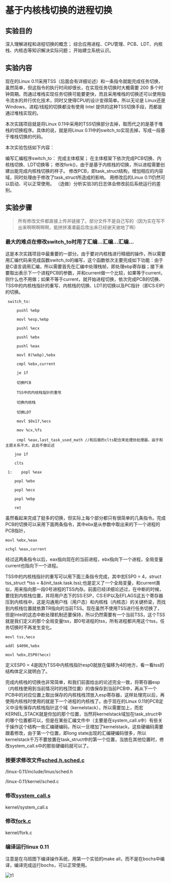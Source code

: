 # 基于内核栈切换的进程切换

## 实验目的
深入理解进程和进程切换的概念；
综合应用进程、CPU管理、PCB、LDT、内核栈、内核态等知识解决实际问题；
开始建立系统认识。
## 实验内容
现在的Linux 0.11采用TSS（后面会有详细论述）和一条指令就能完成任务切换，虽然简单，但这指令的执行时间却很长，在实现任务切换时大概需要 200 多个时钟周期。而通过堆栈实现任务切换可能要更快，而且采用堆栈的切换还可以使用指令流水的并行优化技术，同时又使得CPU的设计变得简单。所以无论是 Linux还是 Windows，进程/线程的切换都没有使用 Intel 提供的这种TSS切换手段，而都是通过堆栈实现的。

本次实践项目就是将Linux 0.11中采用的TSS切换部分去掉，取而代之的是基于堆栈的切换程序。具体的说，就是将Linux 0.11中的switch_to实现去掉，写成一段基于堆栈切换的代码。

本次实验包括如下内容：

编写汇编程序switch_to：
完成主体框架；
在主体框架下依次完成PCB切换、内核栈切换、LDT切换等；
修改fork()，由于是基于内核栈的切换，所以进程需要创建出能完成内核栈切换的样子。
修改PCB，即task_struct结构，增加相应的内容域，同时处理由于修改了task_struct所造成的影响。
用修改后的Linux 0.11仍然可以启动、可以正常使用。
（选做）分析实验3的日志体会修改前后系统运行的差别。

## 实验步骤

> 所有修改文件都直接上传并链接了。部分文件不是自己写的（因为实在写不出来啊啊啊啊啊，能拼拼凑凑最后改出来已经谢天谢地了啊）

### 最大的难点在修改switch_to时用了汇编…汇编…汇编…

这是本次实践项目中最重要的一部分。由于要对内核栈进行精细的操作，所以需要用汇编代码来完成函数switch_to的编写，这个函数依次主要完成如下功能：由于是C语言调用汇编，所以需要首先在汇编中处理栈帧，即处理ebp寄存器；接下来要取出表示下一个进程PCB的参数，并和current做一个比较，如果等于current，则什么也不用做；如果不等于current，就开始进程切换，依次完成PCB的切换、TSS中的内核栈指针的重写、内核栈的切换、LDT的切换以及PC指针（即CS:EIP）的切换。
```
 switch_to:

     pushl %ebp

     movl %esp,%ebp

     pushl %ecx

     pushl %ebx

     pushl %eax

     movl 8(%ebp),%ebx

     cmpl %ebx,current

     je 1f

     切换PCB

     TSS中的内核栈指针的重写

     切换内核栈

     切换LDT

     movl $0x17,%ecx

     mov %cx,%fs

     cmpl %eax,last_task_used_math //和后面的clts配合来处理协处理器，由于和主题关系不大，此处不做论述

    jne 1f

    clts

 1:    popl %eax

    popl %ebx

    popl %ecx

    popl %ebp

    ret
```

虽然看起来完成了挺多的切换，但实际上每个部分都只有很简单的几条指令。完成PCB的切换可以采用下面两条指令，其中ebx是从参数中取出来的下一个进程的PCB指针，

`movl %ebx,%eax`

`xchgl %eax,current`

经过这两条指令以后，eax指向现在的当前进程，ebx指向下一个进程，全局变量current也指向下一个进程。

TSS中的内核栈指针的重写可以用下面三条指令完成，其中宏ESP0 = 4，struct tss_struct *tss = &(init_task.task.tss);也是定义了一个全局变量，和current类似，用来指向那一段0号进程的TSS内存。前面已经详细论述过，在中断的时候，要找到内核栈位置，并将用户态下的SS:ESP，CS:EIP以及EFLAGS这五个寄存器压到内核栈中，这是沟通用户栈（用户态）和内核栈（内核态）的关键桥梁，而找到内核栈位置就依靠TR指向的当前TSS。现在虽然不使用TSS进行任务切换了，但是Intel的这态中断处理机制还要保持，所以仍然需要有一个当前TSS，这个TSS就是我们定义的那个全局变量tss，即0号进程的tss，所有进程都共用这个tss，任务切换时不再发生变化。

`movl tss,%ecx`

`addl $4096,%ebx`

 `movl %ebx,ESP0(%ecx)`
 
定义ESP0 = 4是因为TSS中内核栈指针esp0就放在偏移为4的地方，看一看tss的结构体定义就明白了。

完成内核栈的切换也非常简单，和我们前面给出的论述完全一致，将寄存器esp（内核栈使用到当前情况时的栈顶位置）的值保存到当前PCB中，再从下一个PCB中的对应位置上取出保存的内核栈栈顶放入esp寄存器，这样处理完以后，再使用内核栈时使用的就是下一个进程的内核栈了。由于现在的Linux 0.11的PCB定义中没有保存内核栈指针这个域（kernelstack），所以需要加上，而宏KERNEL_STACK就是你加的那个位置，当然将kernelstack域加在task_struct中的哪个位置都可以，但是在某些汇编文件中（主要是在system_call.s中）有些关于操作这个结构一些汇编硬编码，所以一旦增加了kernelstack，这些硬编码需要跟着修改，由于第一个位置，即long state出现的汇编硬编码很多，所以kernelstack千万不要放置在task_struct中的第一个位置，当放在其他位置时，修改system_call.s中的那些硬编码就可以了。


### 按要求修改文件[sched.h](https://github.com/KXTV587/HIT-OSLAB/tree/master/%E7%94%A8%E5%88%B0%E7%9A%84%E5%9B%BE%E7%89%87/%E5%AE%9E%E9%AA%8C4/sched.h),[sched.c](https://github.com/KXTV587/HIT-OSLAB/tree/master/%E7%94%A8%E5%88%B0%E7%9A%84%E5%9B%BE%E7%89%87/%E5%AE%9E%E9%AA%8C4/sched.c)

/linux-0.11/include/linux/sched.h

/linux-0.11/kernel/sched.c


### 修改[system_call.s](https://github.com/KXTV587/HIT-OSLAB/tree/master/%E7%94%A8%E5%88%B0%E7%9A%84%E5%9B%BE%E7%89%87/%E5%AE%9E%E9%AA%8C4/system_call.s)

kernel/system_call.s

### 修改[fork.c](https://github.com/KXTV587/HIT-OSLAB/tree/master/%E7%94%A8%E5%88%B0%E7%9A%84%E5%9B%BE%E7%89%87/%E5%AE%9E%E9%AA%8C4/fork.c)

kernel/fork.c

### 编译运行linux 0.11

注意是在乌班图下编译操作系统，用第一个实验的make all，而不是在bochs中编译，编译完成运行bochs，可以正常使用。

![t1](https://github.com/KXTV587/HIT-OSLAB/tree/master/%E7%94%A8%E5%88%B0%E7%9A%84%E5%9B%BE%E7%89%87/%E5%AE%9E%E9%AA%8C4/1.png)



